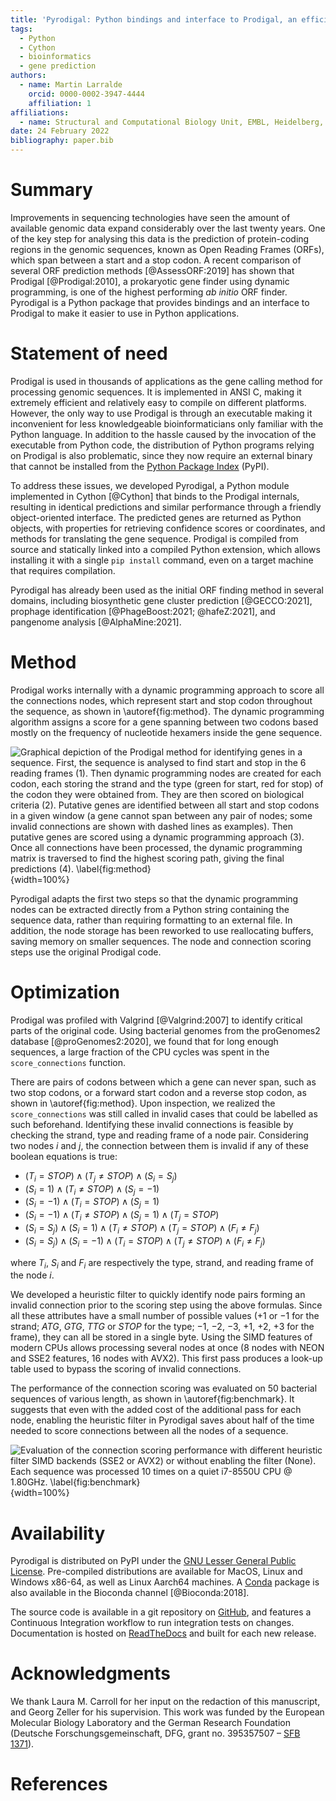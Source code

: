 ```yaml
---
title: 'Pyrodigal: Python bindings and interface to Prodigal, an efficient ORF finder for prokaryotes.'
tags:
  - Python
  - Cython
  - bioinformatics
  - gene prediction
authors:
  - name: Martin Larralde
    orcid: 0000-0002-3947-4444
    affiliation: 1
affiliations:
  - name: Structural and Computational Biology Unit, EMBL, Heidelberg, Germany
date: 24 February 2022
bibliography: paper.bib
---
```


# Summary

Improvements in sequencing technologies have seen the amount of available
genomic data expand considerably over the last twenty years. One of the key
step for analysing this data is the prediction of protein-coding regions in
the genomic sequences, known as Open Reading Frames (ORFs), which span between
a start and a stop codon. A recent comparison of several ORF prediction methods
[@AssessORF:2019] has shown that Prodigal [@Prodigal:2010], a prokaryotic gene
finder using dynamic programming, is one of the highest performing *ab initio*
ORF finder. Pyrodigal is a Python package that provides bindings and an
interface to Prodigal to make it easier to use in Python applications.


# Statement of need

Prodigal is used in thousands of applications as the gene calling method
for processing genomic sequences. It is implemented in ANSI C, making it
extremely efficient and relatively easy to compile on different platforms.
However, the only way to use Prodigal is through an executable making it
inconvenient for less knowledgeable bioinformaticians only familiar with
the Python language. In addition to the hassle caused by the invocation of
the executable from Python code, the distribution of Python programs relying
on Prodigal is also problematic, since they now require an external binary
that cannot be installed from the [Python Package Index](https://pypi.org) (PyPI).

To address these issues, we developed Pyrodigal, a Python module implemented
in Cython [@Cython] that binds to the Prodigal internals, resulting in identical
predictions and similar performance through a friendly object-oriented interface.
The predicted genes are returned as Python objects, with properties for retrieving
confidence scores or coordinates, and methods for translating the gene sequence.
Prodigal is compiled from source and statically linked into a compiled Python
extension, which allows installing it with a single `pip install` command,
even on a target machine that requires compilation.

Pyrodigal has already been used as the initial ORF finding method in several
domains, including biosynthetic gene cluster prediction [@GECCO:2021],
prophage identification [@PhageBoost:2021; @hafeZ:2021], and pangenome
analysis [@AlphaMine:2021].


<!-- # Improvements

Although using the same data structures and scoring method as Prodigal,
Pyrodigal improves on several aspects of the original software by
re-implementing peripheral parts of the original software:

- Sequence data is not stored as a bitmap but as a byte array, which comes at
  the cost of slightly increased memory consumption in exchange of faster memory
  access. Memory profiling has revealed that the bulk of memory consumption
  in Prodigal is not caused by sequence data but node data, so this trade-off
  is acceptable.
- Memory management has been reworked to use buffers growing on insertion,
  making the memory consumption slightly more conservative on smaller sequences
  and addressing edges cases on sequences with a large number of start and
  STOP codons.
- Use of local buffers allows for thread-locality in the `OrfFinder.find_genes`
  method. In addition, `pyrodigal` makes use of the Cython feature for
  releasing the Python Global Interpreter Lock (GIL), which makes the ORF
  finder class usable in multi-threaded code. -->

# Method

Prodigal works internally with a dynamic programming approach to score all the
connections nodes, which represent start and stop codon throughout the sequence,
as shown in \autoref{fig:method}. The dynamic programming algorithm assigns a
score for a gene spanning between two codons based mostly on the frequency of
nucleotide hexamers inside the gene sequence.

![Graphical depiction of the Prodigal method for identifying genes in a sequence.
First, the sequence is analysed to find start and stop in the 6 reading frames (1). Then
dynamic programming nodes are created for each codon, each storing the strand and the
type (green for start, red for stop) of the codon they were obtained from. They are then
scored on biological criteria (2). Putative genes are identified between all start and
stop codons in a given window (a gene cannot span between any pair of nodes;
some invalid connections are shown with dashed lines as examples). Then putative
genes are scored using a dynamic programming approach (3). Once all connections
have been processed, the dynamic programming matrix is traversed to find the highest scoring
path, giving the final predictions (4). \label{fig:method}](figure1.svg){width=100%}

Pyrodigal adapts the first two steps so that the dynamic programming nodes
can be extracted directly from a Python string containing the sequence data,
rather than requiring formatting to an external file. In addition, the node
storage has been reworked to use reallocating buffers, saving memory on
smaller sequences. The node and connection scoring steps use the original
Prodigal code.


# Optimization

Prodigal was profiled with Valgrind [@Valgrind:2007] to identify critical
parts of the original code. Using bacterial genomes from the proGenomes2
database [@proGenomes2:2020], we found that for long enough sequences,
a large fraction of the CPU cycles was spent in the `score_connections`
function.

There are pairs of codons between which a gene can never span, such as two
stop codons, or a forward start codon and a reverse stop codon, as shown in
\autoref{fig:method}. Upon inspection, we realized the `score_connections`
was still called in invalid cases that could be labelled as such beforehand.
Identifying these invalid connections is feasible by checking the strand, type
and reading frame of a node pair. Considering two nodes $i$ and $j$, the
connection between them is invalid if any of these boolean equations is true:

- $(T_i = STOP) \land (T_j \ne STOP) \land (S_i = S_j)$
- $(S_i = 1) \land (T_i \ne STOP) \land (S_j = -1)$
- $(S_i = -1) \land (T_i = STOP) \land (S_j = 1)$
- $(S_i = -1) \land (T_i \ne STOP) \land (S_j = 1) \land (T_j = STOP)$
- $(S_i = S_j) \land (S_i = 1) \land (T_i \ne STOP) \land (T_j = STOP) \land (F_i \ne F_j)$
- $(S_i = S_j) \land (S_i = -1) \land (T_i = STOP) \land (T_j \ne STOP) \land (F_i \ne F_j)$

where $T_i$, $S_i$ and $F_i$ are respectively the type, strand, and reading
frame of the node $i$.

We developed a heuristic filter to quickly identify node pairs forming an
invalid connection prior to the scoring step using the above formulas.
Since all these attributes have a small number of possible values
($+1$ or $-1$ for the strand; $ATG$, $GTG$, $TTG$ or $STOP$ for the type;
$-1$, $-2$, $-3$, $+1$, $+2$, $+3$ for the frame), they can all be stored in
a single byte. Using the SIMD features of modern CPUs allows processing several
nodes at once (8 nodes with NEON and SSE2 features, 16 nodes with AVX2). This
first pass produces a look-up table used to bypass the scoring of invalid
connections.

The performance of the connection scoring was evaluated on 50 bacterial
sequences of various length, as shown in \autoref{fig:benchmark}. It suggests
that even with the added cost of the additional pass for each node, enabling
the heuristic filter in Pyrodigal saves about half of the time needed to score
connections between all the nodes of a sequence.

![Evaluation of the connection scoring performance with different heuristic
filter SIMD backends (SSE2 or AVX2) or without enabling the filter (None).
*Each sequence was processed 10 times on a quiet i7-8550U CPU @ 1.80GHz*. \label{fig:benchmark}](figure2.svg){width=100%}


# Availability

Pyrodigal is distributed on PyPI under the
[GNU Lesser General Public License](https://www.gnu.org/licenses/lgpl-3.0).
Pre-compiled distributions are available for MacOS, Linux and Windows x86-64,
as well as Linux Aarch64 machines. A [Conda](https://conda.io/) package is
also available in the Bioconda channel [@Bioconda:2018].

The source code is available in a git repository on [GitHub](https://github.com/althonos/pyrodigal),
and features a Continuous Integration workflow to run integration tests on changes.
Documentation is hosted on [ReadTheDocs](https://pyrodigal.readthedocs.io) and
built for each new release.


# Acknowledgments

We thank Laura M. Carroll for her input on the redaction of this manuscript,
and Georg Zeller for his supervision. This work was funded by the European
Molecular Biology Laboratory and the German Research Foundation
(Deutsche Forschungsgemeinschaft, DFG, grant no. 395357507 – [SFB 1371](https://www.sfb1371.tum.de/)).


# References
